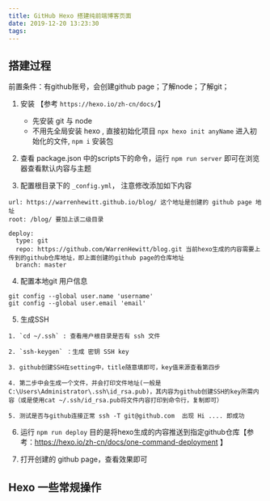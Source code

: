 ```yaml
---
title: GitHub Hexo 搭建纯前端博客页面
date: 2019-12-20 13:23:30
tags:
---
```



## 搭建过程

前置条件：有github账号，会创建github page；了解node；了解git；

1. 安装 【参考 `https://hexo.io/zh-cn/docs/`】 
   - 先安装 git 与 node
   - 不用先全局安装 hexo , 直接初始化项目 `npx hexo init anyName`  进入初始化的文件, `npm i` 安装包

2. 查看 package.json 中的scripts下的命令，运行 `npm run server` 即可在浏览器查看默认内容与主题
 
3. 配置根目录下的 `_config.yml`， 注意修改添加如下内容
```
url: https://warrenhewitt.github.io/blog/ 这个地址是创建的 github page 地址
root: /blog/ 要加上该二级目录

deploy:
  type: git
  repo: https://github.com/WarrenHewitt/blog.git 当前hexo生成的内容需要上传到的github仓库地址，即上面创建的github page的仓库地址
  branch: master
```

4. 配置本地git 用户信息

```
git config --global user.name 'username'
git config --global user.email 'email'
```

5. 生成SSH 
```
1. `cd ~/.ssh` : 查看用户根目录是否有 ssh 文件

2. `ssh-keygen` ：生成 密钥 SSH key

3. github创建SSH在setting中，title随意填即可，key值来源查看第四步

4. 第二步中会生成一个文件，并会打印文件地址(一般是C:\Users\Administrator\.ssh\id_rsa.pub)，其内容为github创建SSH的key所需内容（或是使用cat ~/.ssh/id_rsa.pub将文件内容打印到命令行，复制即可）

5. 测试是否与github连接正常 ssh -T git@github.com  出现 Hi .... 即成功
```

6. 运行 `npm run deploy` 目的是将hexo生成的内容推送到指定github仓库【参考：https://hexo.io/zh-cn/docs/one-command-deployment 】

7. 打开创建的 github page，查看效果即可


## Hexo 一些常规操作



